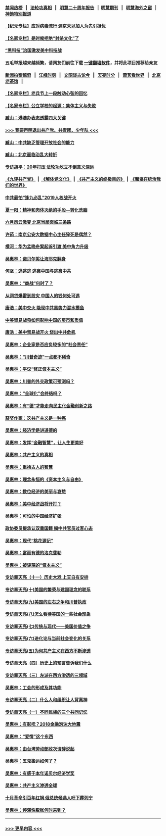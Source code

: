 #### [禁闻热榜](热点新闻.md?=0)  &nbsp;&nbsp;|&nbsp;&nbsp; [法轮功真相](https://github.com/gfw-breaker/truth/blob/master/README.md?=0) &nbsp;&nbsp;|&nbsp;&nbsp; [明慧二十周年报告](https://github.com/gfw-breaker/mh-reports/blob/master/README.md?=0) &nbsp;&nbsp;|&nbsp;&nbsp;[明慧期刊](https://github.com/gfw-breaker/mh-qikan) &nbsp;&nbsp;|&nbsp;&nbsp; [明慧海外之窗](https://github.com/gfw-breaker/mh-news/blob/master/README.md?=0) &nbsp;&nbsp;|&nbsp;&nbsp; [神韵特别报道](https://github.com/gfw-breaker/mh-news/blob/master/shenyun.md?=0)
#### [【纪元专栏】应对病毒流行 渥京未以加人为先引担忧](../pages/nsc423/n11875714.md?t=02271131) 
#### [【名家专栏】是时候拒绝“封杀文化”了](../pages/nsc423/n11814093.md?t=02271131) 
#### [“黑科技”治国激发美中科技战](../pages/nsc423/n11638056.md?t=02271131) 
#### 五毛举报越来越频繁，请网友们前往下载 [一键翻墙软件](https://github.com/gfw-breaker/ssr-accounts)，并将此项目推荐给亲友
#### [新闻拍案惊奇](https://github.com/gfw-breaker/banned-news/blob/master/pages/link4.md) &nbsp;&nbsp;|&nbsp;&nbsp; [江峰时刻](https://github.com/gfw-breaker/banned-news/blob/master/pages/link4.md) &nbsp;&nbsp;|&nbsp;&nbsp; [文昭谈古论今](https://github.com/gfw-breaker/banned-news/blob/master/pages/link4.md) &nbsp;&nbsp;|&nbsp;&nbsp; [天亮时分](https://github.com/gfw-breaker/banned-news/blob/master/pages/link4.md) &nbsp;&nbsp;|&nbsp;&nbsp; [萧茗看世界](https://github.com/gfw-breaker/banned-news/blob/master/pages/link4.md) &nbsp;&nbsp;|&nbsp;&nbsp; [北京老茶馆](https://github.com/gfw-breaker/banned-news/blob/master/pages/link4.md) &nbsp;&nbsp;|&nbsp;&nbsp; 
#### [【名家专栏】老兵节上一段触动心弦的回忆](../pages/nsc423/n11646016.md?t=02271131) 
#### [【名家专栏】公立学校的起源：集体主义与失败](../pages/nsc423/n11601833.md?t=02271131) 
#### [臧山：港澳办表态透露四大关键](../pages/nsc423/n11421628.md?t=02271131) 
#### [>>> 我要声明退出共产党、共青团、少年队 <<<](https://github.com/begood0513/goodnews/blob/master/quit/letter.md) 
#### [臧山：中共缺乏管理开放社会的能力](../pages/nsc423/n11407457.md?t=02271131) 
#### [臧山：北京面临治乱大转折](../pages/nsc423/n11406895.md?t=02271131) 
#### [专访胡平：20年打压 法轮功屹立不倒意义深远](../pages/nsc423/n11398800.md?t=02271131) 
#### [《九评共产党》](https://github.com/begood0513/9ping.md/blob/master/README.md) &nbsp;|&nbsp; [《解体党文化》](../../../../jtdwh.md/blob/master/README.md)  &nbsp;|&nbsp; [《共产主义的终极目的》](../../../../gczydzjmd.md/blob/master/README.md) &nbsp;|&nbsp; [《魔鬼在统治我们的世界》](../../../../mgztzwmdsj.md/blob/master/README.md) 
#### [中共最怕“逢九必乱”2019人权战开火](../pages/nsc423/n11385248.md?t=02271131) 
#### [夏一阳：精神和肉体灭绝的手段—转化洗脑](../pages/nsc423/n11368250.md?t=02271131) 
#### [六月风云激变 北京当局面临三条路](../pages/nsc423/n11313668.md?t=02271131) 
#### [许茹：南京公安大数据中心主任猝死是偶然？](../pages/nsc423/n11064744.md?t=02271131) 
#### [横河：华为孟晚舟案起诉引渡 美中角力升级](../pages/nsc423/n11027230.md?t=02271131) 
#### [吴惠林：诺贝尔奖让海耶克翻身](../pages/nsc423/n10890049.md?t=02271131) 
#### [何坚：逃逃逃 逃离中国与逃离中共](../pages/nsc423/n10592891.md?t=02271131) 
#### [吴惠林：“商战”何时了？](../pages/nsc423/n10573558.md?t=02271131) 
#### [从网贷爆雷到股灾 中国人的钱何处可逃](../pages/nsc423/n10572800.md?t=02271131) 
#### [唐浩：美中交火 隐现中共黑势力混水摸鱼](../pages/nsc423/n10544040.md?t=02271131) 
#### [中美贸易战将如何影响中国的房市和币值](../pages/nsc423/n10543697.md?t=02271131) 
#### [唐浩：美中贸易战开火 烧出中共危机](../pages/nsc423/n10540126.md?t=02271131) 
#### [吴惠林：企业家是否应负较多的“社会责任”](../pages/nsc423/n10535022.md?t=02271131) 
#### [吴惠林：“川普奇迹”一点都不稀奇](../pages/nsc423/n10512808.md?t=02271131) 
#### [吴惠林：平议“修正资本主义”](../pages/nsc423/n10495724.md?t=02271131) 
#### [吴惠林：川普的外交政策可预测吗？](../pages/nsc423/n10462387.md?t=02271131) 
#### [吴惠林：“全球化”会终结吗？](../pages/nsc423/n10452838.md?t=02271131) 
#### [吴惠林：有“德”才能走向民主化金融创新之路](../pages/nsc423/n10432292.md?t=02271131) 
#### [获奖作家：这共产主义是一种癌](../pages/nsc423/n10431541.md?t=02271131) 
#### [吴惠林：经济学是讲道德的](../pages/nsc423/n10398014.md?t=02271131) 
#### [吴惠林：发挥“金融智慧”，让人生更美好](../pages/nsc423/n10375019.md?t=02271131) 
#### [吴惠林：共产主义的真相](../pages/nsc423/n10351394.md?t=02271131) 
#### [吴惠林：重拾古人的智慧](../pages/nsc423/n10337691.md?t=02271131) 
#### [吴惠林：理念永恒的《资本主义与自由》](../pages/nsc423/n10316274.md?t=02271131) 
#### [吴惠林：数位经济的美丽与哀愁](../pages/nsc423/n10292946.md?t=02271131) 
#### [吴惠林：美中经济战将开打？](../pages/nsc423/n10258825.md?t=02271131) 
#### [吴惠林：可怕的中国经济扩张](../pages/nsc423/n10219147.md?t=02271131) 
#### [政协委员提承认双重国籍 揭中共官员过客心态](../pages/nsc423/n10208809.md?t=02271131) 
#### [吴惠林：现代“桃花源记”](../pages/nsc423/n10185234.md?t=02271131) 
#### [吴惠林：富而有德的洛克斐勒](../pages/nsc423/n10142264.md?t=02271131) 
#### [吴惠林：被诬蔑的“资本主义”](../pages/nsc423/n10124816.md?t=02271131) 
#### [专访章天亮（十一）历史大戏 上天自有安排](../pages/nsc423/n10094905.md?t=02271131) 
#### [专访章天亮(十)美国的繁荣与建国理念的联系](../pages/nsc423/n10094899.md?t=02271131) 
#### [专访章天亮(九)美国的左右之争和川普执政](../pages/nsc423/n10094889.md?t=02271131) 
#### [专访章天亮(八)怎么看待美国的一些社会现象](../pages/nsc423/n10094857.md?t=02271131) 
#### [专访章天亮(七)传统与现代——美国价值之争](../pages/nsc423/n10093140.md?t=02271131) 
#### [专访章天亮(六)进化论与当前社会变化的关系](../pages/nsc423/n10092036.md?t=02271131) 
#### [专访章天亮(五)为何共产主义在西方不断渗透](../pages/nsc423/n10083620.md?t=02271131) 
#### [专访章天亮（四）历史上的预言告诉我们什么](../pages/nsc423/n10083606.md?t=02271131) 
#### [专访章天亮（三）左派在西方渗透的三领域](../pages/nsc423/n10081115.md?t=02271131) 
#### [吴惠林：工会的形成及其功能](../pages/nsc423/n10080633.md?t=02271131) 
#### [专访章天亮（二）什么人和组织让人背离神](../pages/nsc423/n10076637.md?t=02271131) 
#### [专访章天亮（一）不同民族的三个共同记忆](../pages/nsc423/n10074188.md?t=02271131) 
#### [吴惠林：有影呒？2018金融泡沫大地震](../pages/nsc423/n10040534.md?t=02271131) 
#### [吴惠林：“爱情”这个东西](../pages/nsc423/n10019423.md?t=02271131) 
#### [吴惠林：由台湾劳动部政次请辞说起](../pages/nsc423/n9979679.md?t=02271131) 
#### [吴惠林：五鬼搬运如何了？](../pages/nsc423/n9925338.md?t=02271131) 
#### [吴惠林：有感于本年诺贝尔经济学奖](../pages/nsc423/n9871883.md?t=02271131) 
#### [吴惠林：共产主义渗透全球](../pages/nsc423/n9812748.md?t=02271131) 
#### [十月革命引百年红祸 俄总统候选人吁下葬列宁](../pages/nsc423/n9810182.md?t=02271131) 
#### [吴惠林：停滞性膨胀何时来到？](../pages/nsc423/n9764136.md?t=02271131) 

----
#### [ >>> 更早内容 <<< ](../indexes/nsc423-earlier.md)
